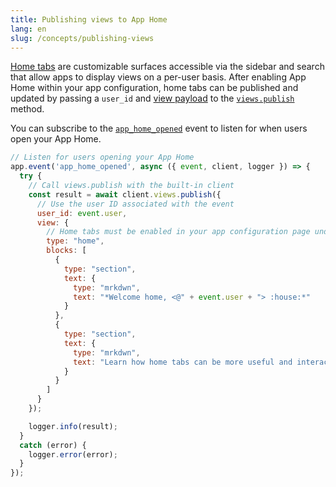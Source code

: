```yaml
---
title: Publishing views to App Home
lang: en
slug: /concepts/publishing-views
---
```


[Home tabs](https://api.slack.com/surfaces/tabs/using) are customizable surfaces accessible via the sidebar and search that allow apps to display views on a per-user basis. After enabling App Home within your app configuration, home tabs can be published and updated by passing a `user_id` and [view payload](https://api.slack.com/reference/block-kit/views) to the [`views.publish`](https://api.slack.com/methods/views.publish) method.

You can subscribe to the [`app_home_opened`](https://api.slack.com/events/app_home_opened) event to listen for when users open your App Home.

```javascript
// Listen for users opening your App Home
app.event('app_home_opened', async ({ event, client, logger }) => {
  try {
    // Call views.publish with the built-in client
    const result = await client.views.publish({
      // Use the user ID associated with the event
      user_id: event.user,
      view: {
        // Home tabs must be enabled in your app configuration page under "App Home"
        type: "home",
        blocks: [
          {
            type: "section",
            text: {
              type: "mrkdwn",
              text: "*Welcome home, <@" + event.user + "> :house:*"
            }
          },
          {
            type: "section",
            text: {
              type: "mrkdwn",
              text: "Learn how home tabs can be more useful and interactive <https://api.slack.com/surfaces/tabs/using|*in the documentation*>."
            }
          }
        ]
      }
    });

    logger.info(result);
  }
  catch (error) {
    logger.error(error);
  }
});
```